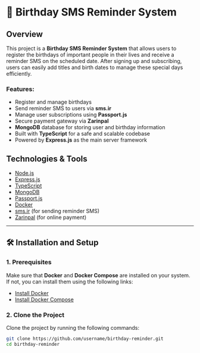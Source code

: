 # 🎉 Birthday SMS Reminder System

## Overview

This project is a **Birthday SMS Reminder System** that allows users to register the birthdays of important people in their lives and receive a reminder SMS on the scheduled date. After signing up and subscribing, users can easily add titles and birth dates to manage these special days efficiently.

### Features:

- Register and manage birthdays
- Send reminder SMS to users via **sms.ir**
- Manage user subscriptions using **Passport.js**
- Secure payment gateway via **Zarinpal**
- **MongoDB** database for storing user and birthday information
- Built with **TypeScript** for a safe and scalable codebase
- Powered by **Express.js** as the main server framework

## Technologies & Tools

- [Node.js](https://nodejs.org)
- [Express.js](https://expressjs.com)
- [TypeScript](https://www.typescriptlang.org)
- [MongoDB](https://www.mongodb.com)
- [Passport.js](https://www.passportjs.org)
- [Docker](https://www.docker.com)
- [sms.ir](https://www.sms.ir) (for sending reminder SMS)
- [Zarinpal](https://www.zarinpal.com) (for online payment)

---

## 🛠️ Installation and Setup

### 1. Prerequisites

Make sure that **Docker** and **Docker Compose** are installed on your system. If not, you can install them using the following links:

- [Install Docker](https://docs.docker.com/get-docker/)
- [Install Docker Compose](https://docs.docker.com/compose/install/)

### 2. Clone the Project

Clone the project by running the following commands:

```bash
git clone https://github.com/username/birthday-reminder.git
cd birthday-reminder
```
